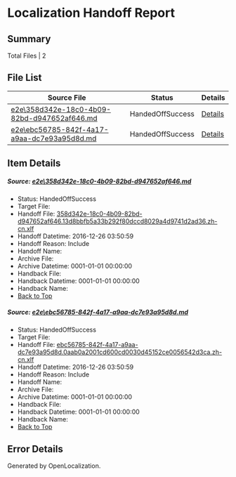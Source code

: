 # <a name='report-top'></a> Localization Handoff Report

## Summary
 Total Files | 2

## File List
 Source File | Status | Details 
 ----------- | ------ | ------- 
 [e2e\358d342e-18c0-4b09-82bd-d947652af646.md](https://github.com/OpenLocalizationTestOrg/ol-test0/blob/db091be284228df0095e85ce804a64c21bd34a24/e2e/358d342e-18c0-4b09-82bd-d947652af646.md) | HandedOffSuccess | [Details](#bd9b07796e9f11e59b156a2ce53c92c29e9a95a81)
 [e2e\ebc56785-842f-4a17-a9aa-dc7e93a95d8d.md](https://github.com/OpenLocalizationTestOrg/ol-test0/blob/db091be284228df0095e85ce804a64c21bd34a24/e2e/ebc56785-842f-4a17-a9aa-dc7e93a95d8d.md) | HandedOffSuccess | [Details](#f0505985f7891ec7662bba858f1dd27bad6d5a602)

## Item Details
##### <a name='bd9b07796e9f11e59b156a2ce53c92c29e9a95a81'></a> Source: [e2e\358d342e-18c0-4b09-82bd-d947652af646.md](https://github.com/OpenLocalizationTestOrg/ol-test0/blob/db091be284228df0095e85ce804a64c21bd34a24/e2e/358d342e-18c0-4b09-82bd-d947652af646.md)
* Status: HandedOffSuccess
* Target File: 
* Handoff File: [358d342e-18c0-4b09-82bd-d947652af646.13d8bbfb5a33b292f80dccd8029a4d9741d2ad36.zh-cn.xlf](https://github.com/OpenLocalizationTestOrg/ol-test0-handoff/blob/822c82b13dffd388435df1bf2f1f1ddb364c0a2b/ol-handoff/OpenLocalizationTestOrg/ol-test0-zhcn/shujia/mt/358d342e-18c0-4b09-82bd-d947652af646.13d8bbfb5a33b292f80dccd8029a4d9741d2ad36.zh-cn.xlf)
* Handoff Datetime: 2016-12-26 03:50:59
* Handoff Reason: Include
* Handoff Name: 
* Archive File: 
* Archive Datetime: 0001-01-01 00:00:00
* Handback File: 
* Handback Datetime: 0001-01-01 00:00:00
* Handback Name: 
* [Back to Top](#report-top)

##### <a name='f0505985f7891ec7662bba858f1dd27bad6d5a602'></a> Source: [e2e\ebc56785-842f-4a17-a9aa-dc7e93a95d8d.md](https://github.com/OpenLocalizationTestOrg/ol-test0/blob/db091be284228df0095e85ce804a64c21bd34a24/e2e/ebc56785-842f-4a17-a9aa-dc7e93a95d8d.md)
* Status: HandedOffSuccess
* Target File: 
* Handoff File: [ebc56785-842f-4a17-a9aa-dc7e93a95d8d.0aab0a2001cd600cd0030d45152ce0056542d3ca.zh-cn.xlf](https://github.com/OpenLocalizationTestOrg/ol-test0-handoff/blob/822c82b13dffd388435df1bf2f1f1ddb364c0a2b/ol-handoff/OpenLocalizationTestOrg/ol-test0-zhcn/shujia/mt/ebc56785-842f-4a17-a9aa-dc7e93a95d8d.0aab0a2001cd600cd0030d45152ce0056542d3ca.zh-cn.xlf)
* Handoff Datetime: 2016-12-26 03:50:59
* Handoff Reason: Include
* Handoff Name: 
* Archive File: 
* Archive Datetime: 0001-01-01 00:00:00
* Handback File: 
* Handback Datetime: 0001-01-01 00:00:00
* Handback Name: 
* [Back to Top](#report-top)


## Error Details

Generated by OpenLocalization.

